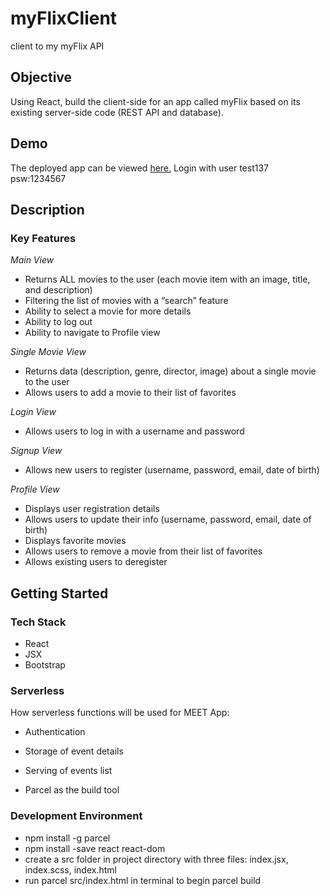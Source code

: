 # myFlixClient
client to my myFlix API

## Objective

Using React, build the client-side for an app called myFlix based on its
existing server-side code (REST API and database).

## Demo

The deployed app can be viewed [here.](https://main--tubular-marzipan-b42ae3.netlify.app/login)
Login with user test137 psw:1234567

## Description

### Key Features

_Main View_

-   Returns ALL movies to the user (each movie item with an image, title, and description)
-   Filtering the list of movies with a “search” feature
-   Ability to select a movie for more details
-   Ability to log out
-   Ability to navigate to Profile view

_Single Movie View_

-   Returns data (description, genre, director, image) about a single movie to the user
-   Allows users to add a movie to their list of favorites

_Login View_

-   Allows users to log in with a username and password

_Signup View_

-   Allows new users to register (username, password, email, date of birth)

_Profile View_

-   Displays user registration details
-   Allows users to update their info (username, password, email, date of birth)
-   Displays favorite movies
-   Allows users to remove a movie from their list of favorites
-   Allows existing users to deregister

## Getting Started

### Tech Stack

-   React
-   JSX
-   Bootstrap
### Serverless

How serverless functions will be used for MEET App:
- Authentication
- Storage of event details
- Serving of events list

-   Parcel as the build tool

### Development Environment

-   npm install -g parcel
-   npm install -save react react-dom
-   create a src folder in project directory with three files: index.jsx, index.scss, index.html
-   run parcel src/index.html in terminal to begin parcel build
